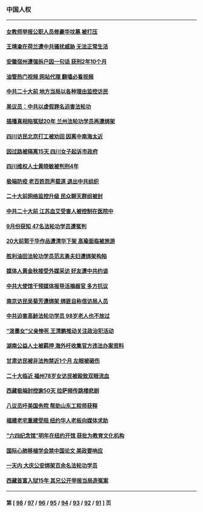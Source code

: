 ### 中国人权
---
#### [女教师举报公职人员修豪华坟墓 被打压](../../pages/ncid278/n13841765.md?10100845) 
#### [王靖渝在荷兰遭中共骚扰威胁 无法正常生活](../../pages/ncid278/n13841496.md?10100845) 
#### [安徽宿州遭强拆户因一句话 获刑2年10个月](../../pages/ncid278/n13841475.md?10100845) 
#### [油管热门视频 网站代理 翻墙必看视频](http://209.222.30.114:81/youtube.html?10100845)
#### [中共二十大前 地方当局以各种理由监控访民](../../pages/ncid278/n13841281.md?10100845) 
#### [美议员：中共以虚假罪名迫害法轮功](../../pages/ncid278/n13841083.md?10100845) 
#### [插播真相陷冤狱20年 兰州法轮功学员再遭绑架](../../pages/ncid278/n13840946.md?10100845) 
#### [四川访民北京打工被劝回 因离中南海太近](../../pages/ncid278/n13841006.md?10100845) 
#### [因过路被隔离15天 四川女子起诉市政府](../../pages/ncid278/n13840759.md?10100845) 
#### [四川维权人士黄晓敏被判刑4年](../../pages/ncid278/n13840478.md?10100845) 
#### [极端防疫 老百姓怨声载道 退出中共组织](../../pages/ncid278/n13840058.md?10100845) 
#### [二十大前网络监控升级 民众聊天群组被封](../../pages/ncid278/n13840014.md?10100845) 
#### [中共二十大前 江苏血艾受害人被控制在医院中](../../pages/ncid278/n13839901.md?10100845) 
#### [9月份获知 47名法轮功学员遭冤判](../../pages/ncid278/n13839495.md?10100845) 
#### [20大前郭于华作品遭清华下架 高瑜面临被旅游](../../pages/ncid278/n13839338.md?10100845) 
#### [胜利油田法轮功学员范志勇夫妇遭绑架构陷](../../pages/ncid278/n13838044.md?10100845) 
#### [媒体人黄金秋接受外媒采访 好友遭中共约谈](../../pages/ncid278/n13838646.md?10100845) 
#### [中共大使馆干预媒体报导活摘器官 多方抗议](../../pages/ncid278/n13838214.md?10100845) 
#### [南京访民吴菊芳遭绑架 绑匪自称信访局人员](../../pages/ncid278/n13837827.md?10100845) 
#### [中共迫害高龄法轮功学员 98岁老人也不放过](../../pages/ncid278/n13836765.md?10100845) 
#### [“泼墨女”父亲惨死 王清鹏推动关注政治犯活动](../../pages/ncid278/n13837018.md?10100845) 
#### [湖南公益人士被羁押 海外吁收集官方违法办案资料](../../pages/ncid278/n13837108.md?10100845) 
#### [甘肃访民被非法拘禁近1个月 左眼被砸伤](../../pages/ncid278/n13836810.md?10100845) 
#### [二十大临近 福州78岁女访民被殴致双眼流血](../../pages/ncid278/n13836711.md?10100845) 
#### [西藏极端封控逾50天 拉萨频传跳楼悲剧](../../pages/ncid278/n13836551.md?10100845) 
#### [八议员吁美国务院 帮助山东工程师获释](../../pages/ncid278/n13836379.md?10100845) 
#### [福建老宅重建受阻 纽约华人老板向媒体求助](../../pages/ncid278/n13835942.md?10100845) 
#### [“六四纪念馆”明年在纽约开馆 获批为教育文化机构](../../pages/ncid278/n13835932.md?10100845) 
#### [国际心肺移植学会禁中国论文 美政要响应](../../pages/ncid278/n13835695.md?10100845) 
#### [一天内 大庆公安绑架百余名法轮功学员](../../pages/ncid278/n13835359.md?10100845) 
#### [西藏首富入狱15年 其兄公开举报当局造冤案](../../pages/ncid278/n13835530.md?10100845) 

---
#### 第 [ [98](./98.md?10100845) / [97](./97.md?10100845) / [96](./96.md?10100845) / [95](./95.md?10100845) / [94](./94.md?10100845) / [93](./93.md?10100845) / [92](./92.md?10100845) / [91](./91.md?10100845) ] 页
